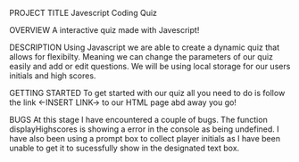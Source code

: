PROJECT TITLE
Javescript Coding Quiz

OVERVIEW
A interactive quiz made with Javescript!

DESCRIPTION
Using Javascript we are able to create a dynamic quiz that allows for flexibilty. Meaning we can change the parameters of our quiz easily and add or edit questions. We will be using local storage for our users initials and high scores. 


GETTING STARTED 
To get started with our quiz all you need to do is follow the link <-INSERT LINK-> to our HTML page abd away you go!

BUGS
At this stage I have encountered a couple of bugs. The function displayHighscores is showing a error in the console as being undefined. I have also been using a prompt box to collect player initials as I have been unable to get it to sucessfully show in the designated text box.

